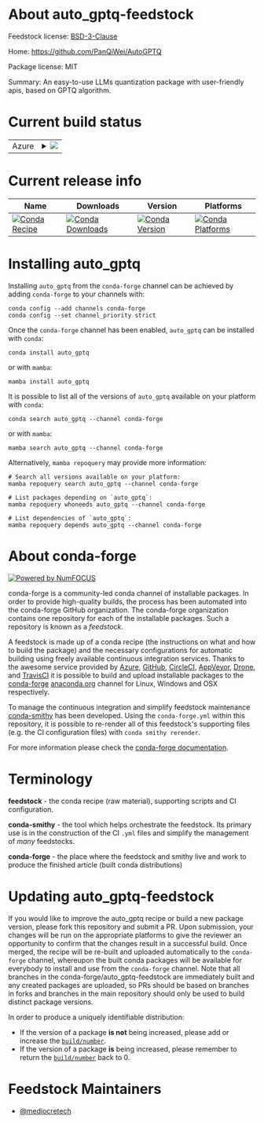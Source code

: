 About auto_gptq-feedstock
=========================

Feedstock license: [BSD-3-Clause](https://github.com/conda-forge/auto_gptq-feedstock/blob/main/LICENSE.txt)

Home: https://github.com/PanQiWei/AutoGPTQ

Package license: MIT

Summary: An easy-to-use LLMs quantization package with user-friendly apis, based on GPTQ algorithm.

Current build status
====================


<table>
    
  <tr>
    <td>Azure</td>
    <td>
      <details>
        <summary>
          <a href="https://dev.azure.com/conda-forge/feedstock-builds/_build/latest?definitionId=22350&branchName=main">
            <img src="https://dev.azure.com/conda-forge/feedstock-builds/_apis/build/status/auto_gptq-feedstock?branchName=main">
          </a>
        </summary>
        <table>
          <thead><tr><th>Variant</th><th>Status</th></tr></thead>
          <tbody><tr>
              <td>linux_64_cuda_compiler_version12.9python3.10.____cpython</td>
              <td>
                <a href="https://dev.azure.com/conda-forge/feedstock-builds/_build/latest?definitionId=22350&branchName=main">
                  <img src="https://dev.azure.com/conda-forge/feedstock-builds/_apis/build/status/auto_gptq-feedstock?branchName=main&jobName=linux&configuration=linux%20linux_64_cuda_compiler_version12.9python3.10.____cpython" alt="variant">
                </a>
              </td>
            </tr><tr>
              <td>linux_64_cuda_compiler_version12.9python3.11.____cpython</td>
              <td>
                <a href="https://dev.azure.com/conda-forge/feedstock-builds/_build/latest?definitionId=22350&branchName=main">
                  <img src="https://dev.azure.com/conda-forge/feedstock-builds/_apis/build/status/auto_gptq-feedstock?branchName=main&jobName=linux&configuration=linux%20linux_64_cuda_compiler_version12.9python3.11.____cpython" alt="variant">
                </a>
              </td>
            </tr><tr>
              <td>linux_64_cuda_compiler_version12.9python3.12.____cpython</td>
              <td>
                <a href="https://dev.azure.com/conda-forge/feedstock-builds/_build/latest?definitionId=22350&branchName=main">
                  <img src="https://dev.azure.com/conda-forge/feedstock-builds/_apis/build/status/auto_gptq-feedstock?branchName=main&jobName=linux&configuration=linux%20linux_64_cuda_compiler_version12.9python3.12.____cpython" alt="variant">
                </a>
              </td>
            </tr><tr>
              <td>linux_64_cuda_compiler_version12.9python3.13.____cp313</td>
              <td>
                <a href="https://dev.azure.com/conda-forge/feedstock-builds/_build/latest?definitionId=22350&branchName=main">
                  <img src="https://dev.azure.com/conda-forge/feedstock-builds/_apis/build/status/auto_gptq-feedstock?branchName=main&jobName=linux&configuration=linux%20linux_64_cuda_compiler_version12.9python3.13.____cp313" alt="variant">
                </a>
              </td>
            </tr>
          </tbody>
        </table>
      </details>
    </td>
  </tr>
</table>

Current release info
====================

| Name | Downloads | Version | Platforms |
| --- | --- | --- | --- |
| [![Conda Recipe](https://img.shields.io/badge/recipe-auto__gptq-green.svg)](https://anaconda.org/conda-forge/auto_gptq) | [![Conda Downloads](https://img.shields.io/conda/dn/conda-forge/auto_gptq.svg)](https://anaconda.org/conda-forge/auto_gptq) | [![Conda Version](https://img.shields.io/conda/vn/conda-forge/auto_gptq.svg)](https://anaconda.org/conda-forge/auto_gptq) | [![Conda Platforms](https://img.shields.io/conda/pn/conda-forge/auto_gptq.svg)](https://anaconda.org/conda-forge/auto_gptq) |

Installing auto_gptq
====================

Installing `auto_gptq` from the `conda-forge` channel can be achieved by adding `conda-forge` to your channels with:

```
conda config --add channels conda-forge
conda config --set channel_priority strict
```

Once the `conda-forge` channel has been enabled, `auto_gptq` can be installed with `conda`:

```
conda install auto_gptq
```

or with `mamba`:

```
mamba install auto_gptq
```

It is possible to list all of the versions of `auto_gptq` available on your platform with `conda`:

```
conda search auto_gptq --channel conda-forge
```

or with `mamba`:

```
mamba search auto_gptq --channel conda-forge
```

Alternatively, `mamba repoquery` may provide more information:

```
# Search all versions available on your platform:
mamba repoquery search auto_gptq --channel conda-forge

# List packages depending on `auto_gptq`:
mamba repoquery whoneeds auto_gptq --channel conda-forge

# List dependencies of `auto_gptq`:
mamba repoquery depends auto_gptq --channel conda-forge
```


About conda-forge
=================

[![Powered by
NumFOCUS](https://img.shields.io/badge/powered%20by-NumFOCUS-orange.svg?style=flat&colorA=E1523D&colorB=007D8A)](https://numfocus.org)

conda-forge is a community-led conda channel of installable packages.
In order to provide high-quality builds, the process has been automated into the
conda-forge GitHub organization. The conda-forge organization contains one repository
for each of the installable packages. Such a repository is known as a *feedstock*.

A feedstock is made up of a conda recipe (the instructions on what and how to build
the package) and the necessary configurations for automatic building using freely
available continuous integration services. Thanks to the awesome service provided by
[Azure](https://azure.microsoft.com/en-us/services/devops/), [GitHub](https://github.com/),
[CircleCI](https://circleci.com/), [AppVeyor](https://www.appveyor.com/),
[Drone](https://cloud.drone.io/welcome), and [TravisCI](https://travis-ci.com/)
it is possible to build and upload installable packages to the
[conda-forge](https://anaconda.org/conda-forge) [anaconda.org](https://anaconda.org/)
channel for Linux, Windows and OSX respectively.

To manage the continuous integration and simplify feedstock maintenance
[conda-smithy](https://github.com/conda-forge/conda-smithy) has been developed.
Using the ``conda-forge.yml`` within this repository, it is possible to re-render all of
this feedstock's supporting files (e.g. the CI configuration files) with ``conda smithy rerender``.

For more information please check the [conda-forge documentation](https://conda-forge.org/docs/).

Terminology
===========

**feedstock** - the conda recipe (raw material), supporting scripts and CI configuration.

**conda-smithy** - the tool which helps orchestrate the feedstock.
                   Its primary use is in the construction of the CI ``.yml`` files
                   and simplify the management of *many* feedstocks.

**conda-forge** - the place where the feedstock and smithy live and work to
                  produce the finished article (built conda distributions)


Updating auto_gptq-feedstock
============================

If you would like to improve the auto_gptq recipe or build a new
package version, please fork this repository and submit a PR. Upon submission,
your changes will be run on the appropriate platforms to give the reviewer an
opportunity to confirm that the changes result in a successful build. Once
merged, the recipe will be re-built and uploaded automatically to the
`conda-forge` channel, whereupon the built conda packages will be available for
everybody to install and use from the `conda-forge` channel.
Note that all branches in the conda-forge/auto_gptq-feedstock are
immediately built and any created packages are uploaded, so PRs should be based
on branches in forks and branches in the main repository should only be used to
build distinct package versions.

In order to produce a uniquely identifiable distribution:
 * If the version of a package **is not** being increased, please add or increase
   the [``build/number``](https://docs.conda.io/projects/conda-build/en/latest/resources/define-metadata.html#build-number-and-string).
 * If the version of a package **is** being increased, please remember to return
   the [``build/number``](https://docs.conda.io/projects/conda-build/en/latest/resources/define-metadata.html#build-number-and-string)
   back to 0.

Feedstock Maintainers
=====================

* [@mediocretech](https://github.com/mediocretech/)

